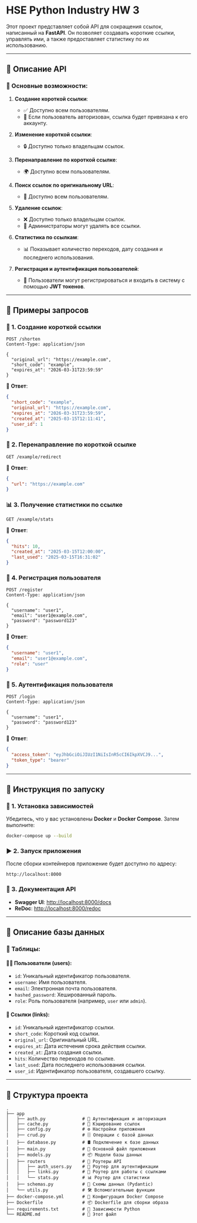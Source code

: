 # HSE Python Industry HW 3

Этот проект представляет собой API для сокращения ссылок, написанный на **FastAPI**. Он позволяет создавать короткие ссылки, управлять ими, а также предоставляет статистику по их использованию.

---

## 📌 Описание API

### 🔹 Основные возможности:
1. **Создание короткой ссылки**:
   - ✅ Доступно всем пользователям.
   - 🔐 Если пользователь авторизован, ссылка будет привязана к его аккаунту.

2. **Изменение короткой ссылки**:
   - 🔒 Доступно только владельцам ссылок.

3. **Перенаправление по короткой ссылке**:
   - 🌍 Доступно всем пользователям.

4. **Поиск ссылок по оригинальному URL**:
   - 🔎 Доступно всем пользователям.

5. **Удаление ссылок**:
   - ❌ Доступно только владельцам ссылок.
   - 🛑 Администраторы могут удалять все ссылки.

6. **Статистика по ссылкам**:
   - 📊 Показывает количество переходов, дату создания и последнего использования.

7. **Регистрация и аутентификация пользователей**:
   - 🔑 Пользователи могут регистрироваться и входить в систему с помощью **JWT токенов**.

---

## 📌 Примеры запросов

### 📝 1. Создание короткой ссылки
```http
POST /shorten
Content-Type: application/json

{
  "original_url": "https://example.com",
  "short_code": "example",
  "expires_at": "2026-03-31T23:59:59"
}
```
📌 **Ответ**:
```json
{
  "short_code": "example",
  "original_url": "https://example.com",
  "expires_at": "2026-03-31T23:59:59",
  "created_at": "2025-03-15T12:11:41",
  "user_id": 1
}
```

### 🔗 2. Перенаправление по короткой ссылке
```http
GET /example/redirect
```
📌 **Ответ**:
```json
{
  "url": "https://example.com"
}
```

### 📊 3. Получение статистики по ссылке
```http
GET /example/stats
```
📌 **Ответ**:
```json
{
  "hits": 10,
  "created_at": "2025-03-15T12:00:00",
  "last_used": "2025-03-15T16:31:02"
}
```

### 👤 4. Регистрация пользователя
```http
POST /register
Content-Type: application/json

{
  "username": "user1",
  "email": "user1@example.com",
  "password": "password123"
}
```
📌 **Ответ**:
```json
{
  "username": "user1",
  "email": "user1@example.com",
  "role": "user"
}
```

### 🔑 5. Аутентификация пользователя
```http
POST /login
Content-Type: application/json

{
  "username": "user1",
  "password": "password123"
}
```
📌 **Ответ**:
```json
{
  "access_token": "eyJhbGciOiJIUzI1NiIsInR5cCI6IkpXVCJ9...",
  "token_type": "bearer"
}
```

---

## 📌 Инструкция по запуску

### 🚀 1. Установка зависимостей
Убедитесь, что у вас установлены **Docker** и **Docker Compose**. Затем выполните:
```bash
docker-compose up --build
```

### ▶️ 2. Запуск приложения
После сборки контейнеров приложение будет доступно по адресу:
```
http://localhost:8000
```

### 📜 3. Документация API
- **Swagger UI**: [http://localhost:8000/docs](http://localhost:8000/docs)
- **ReDoc**: [http://localhost:8000/redoc](http://localhost:8000/redoc)

---

## 📌 Описание базы данных

### 📂 Таблицы:

#### 🧑‍💻 **Пользователи (users):**
- `id`: Уникальный идентификатор пользователя.
- `username`: Имя пользователя.
- `email`: Электронная почта пользователя.
- `hashed_password`: Хешированный пароль.
- `role`: Роль пользователя (например, `user` или `admin`).

#### 🔗 **Ссылки (links):**
- `id`: Уникальный идентификатор ссылки.
- `short_code`: Короткий код ссылки.
- `original_url`: Оригинальный URL.
- `expires_at`: Дата истечения срока действия ссылки.
- `created_at`: Дата создания ссылки.
- `hits`: Количество переходов по ссылке.
- `last_used`: Дата последнего использования ссылки.
- `user_id`: Идентификатор пользователя, создавшего ссылку.

---

## 📌 Структура проекта
```
.
├── app
│   ├── auth.py              # 🔑 Аутентификация и авторизация
│   ├── cache.py             # 💾 Кэширование ссылок
│   ├── config.py            # ⚙️ Настройки приложения
│   ├── crud.py              # 🗄️ Операции с базой данных
│   ├── database.py          # 🛢️ Подключение к базе данных
│   ├── main.py              # 🚀 Основной файл приложения
│   ├── models.py            # 📦 Модели базы данных
│   ├── routers              # 📌 Роутеры API
│   │   ├── auth_users.py    # 👤 Роутер для аутентификации
│   │   ├── links.py         # 🔗 Роутер для работы с ссылками
│   │   └── stats.py         # 📊 Роутер для статистики
│   ├── schemas.py           # 📜 Схемы данных (Pydantic)
│   └── utils.py             # 🛠️ Вспомогательные функции
├── docker-compose.yml       # 🐳 Конфигурация Docker Compose
├── Dockerfile               # 📦 Dockerfile для сборки образа
├── requirements.txt         # 📌 Зависимости Python
└── README.md                # 📖 Этот файл
```


